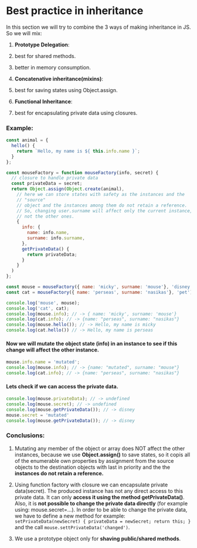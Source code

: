 # Best practice in inheritance

In this section we will try to combine the 3 ways of making inheritance in JS. So we will mix:

1. **Prototype Delegation**: 
  
  1. best for shared methods. 

  2. better in memory consumption.


2. **Concatenative inheritance(mixins)**: 

  1. best for saving states using Object.assign.


3. **Functional Inheritance**: 

  1. best for encapsulating private data using closures.


### Example:

```js
const animal = {
  hello() {
    return `Hello, my name is ${ this.info.name }`;
  }
};

const mouseFactory = function mouseFactory(info, secret) {
  // closure to handle private data
  const privateData = secret;
  return Object.assign(Object.create(animal),
    // here we can store states with safety as the instances and the 
    // "source" 
    // object and the instances among them do not retain a reference.
    // So, changing user.surname will affect only the current instance, and 
    // not the other ones.
    {
      info: {
        name: info.name,
        surname: info.surname,
      },
      getPrivateData() {
        return privateData;
      }
    }
  )
};

const mouse = mouseFactory({ name: 'micky', surname: 'mouse'}, 'disney');
const cat = mouseFactory({ name: 'perseas', surname: 'nasikas'}, 'pet');
```

```js
console.log('mouse', mouse);
console.log('cat', cat);
console.log(mouse.info); // -> { name: 'micky', surname: 'mouse'}
console.log(cat.info); // -> {name: "perseas", surname: "nasikas"}
console.log(mouse.hello()); // -> Hello, my name is micky
console.log(cat.hello()) // -> Hello, my name is perseas
```

#### Now we will mutate the object state (info) in an instance to see if this change will affect the other instance.

```js
mouse.info.name = 'mutated';
console.log(mouse.info); // -> {name: "mutated", surname: "mouse"}
console.log(cat.info); // -> {name: "perseas", surname: "nasikas"}
```

#### Lets check if we can access the private data.

```js
console.log(mouse.privateData); // -> undefined
console.log(mouse.secret); // -> undefined
console.log(mouse.getPrivateData()); // -> disney
mouse.secret = 'mutated'
console.log(mouse.getPrivateData()); // -> disney
```

### Conclusions:

  1. Mutating any member of the object or array does NOT affect the other instances, because we use **Object.assign()** to save states, so it copis all of the enumerable own properties by assignment from the source objects to the destination objects with last in priority and the the **instances do not retain a reference.**

  2. Using function factory with closure we can encapsulate private data(secret). The produced instance has not any direct access to this private data. It can only **access it using the method getPrivateData()**. Also, it is **not possible to change the private data directly** (for example using: mouse.secret=...). In order to be able to change the private data, we have to define a new method for example: ` setPrivateData(newSecret) { privateData = newSecret; return this; }` and the call `mouse.settPrivateData('changed')`.

  3. We use a prototype object only for **shaving public/shared methods**.
